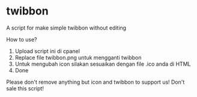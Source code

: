 # twibbon
A script for make simple twibbon without editing

How to use?
1. Upload script ini di cpanel
2. Replace file twibbon.png untuk mengganti twibbon
3. Untuk mengubah icon silakan sesuaikan dengan file .ico anda di HTML
4. Done

Please don't remove anything but icon and twibbon to support us!
Don't sale this script!

